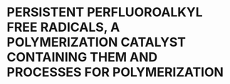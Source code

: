 # PERSISTENT PERFLUOROALKYL FREE RADICALS, A POLYMERIZATION CATALYST CONTAINING THEM AND PROCESSES FOR POLYMERIZATION